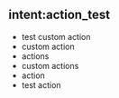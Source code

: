 ## intent:action_test
- test custom action
- custom action
- actions
- custom actions
- action
- test action
